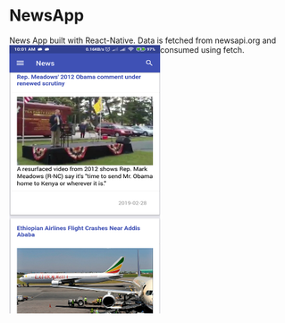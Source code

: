 # NewsApp
News App built with React-Native. Data is fetched from newsapi.org and consumed using fetch.
<img src="Photos/1.png" width="270" height="480" alt="Main Page" align="left">
